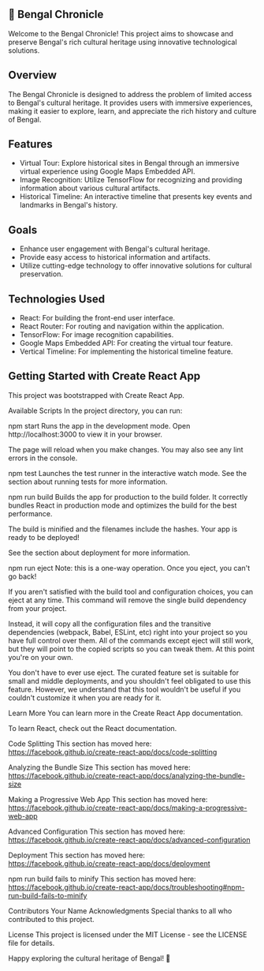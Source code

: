 ## 🐯 Bengal Chronicle

Welcome to the Bengal Chronicle! This project aims to showcase and preserve Bengal's rich cultural heritage using innovative technological solutions.

## Overview
The Bengal Chronicle is designed to address the problem of limited access to Bengal's cultural heritage. It provides users with immersive experiences, making it easier to explore, learn, and appreciate the rich history and culture of Bengal.

## Features
- Virtual Tour: Explore historical sites in Bengal through an immersive virtual experience using Google Maps Embedded API.
- Image Recognition: Utilize TensorFlow for recognizing and providing information about various cultural artifacts.
- Historical Timeline: An interactive timeline that presents key events and landmarks in Bengal's history.

## Goals
- Enhance user engagement with Bengal's cultural heritage.
- Provide easy access to historical information and artifacts.
- Utilize cutting-edge technology to offer innovative solutions for cultural preservation.
  
## Technologies Used
- React: For building the front-end user interface.
- React Router: For routing and navigation within the application.
- TensorFlow: For image recognition capabilities.
- Google Maps Embedded API: For creating the virtual tour feature.
- Vertical Timeline: For implementing the historical timeline feature.

  
## Getting Started with Create React App
This project was bootstrapped with Create React App.

Available Scripts
In the project directory, you can run:

npm start
Runs the app in the development mode.
Open http://localhost:3000 to view it in your browser.

The page will reload when you make changes.
You may also see any lint errors in the console.

npm test
Launches the test runner in the interactive watch mode.
See the section about running tests for more information.

npm run build
Builds the app for production to the build folder.
It correctly bundles React in production mode and optimizes the build for the best performance.

The build is minified and the filenames include the hashes.
Your app is ready to be deployed!

See the section about deployment for more information.

npm run eject
Note: this is a one-way operation. Once you eject, you can't go back!

If you aren't satisfied with the build tool and configuration choices, you can eject at any time. This command will remove the single build dependency from your project.

Instead, it will copy all the configuration files and the transitive dependencies (webpack, Babel, ESLint, etc) right into your project so you have full control over them. All of the commands except eject will still work, but they will point to the copied scripts so you can tweak them. At this point you're on your own.

You don't have to ever use eject. The curated feature set is suitable for small and middle deployments, and you shouldn't feel obligated to use this feature. However, we understand that this tool wouldn't be useful if you couldn't customize it when you are ready for it.

Learn More
You can learn more in the Create React App documentation.

To learn React, check out the React documentation.

Code Splitting
This section has moved here: https://facebook.github.io/create-react-app/docs/code-splitting

Analyzing the Bundle Size
This section has moved here: https://facebook.github.io/create-react-app/docs/analyzing-the-bundle-size

Making a Progressive Web App
This section has moved here: https://facebook.github.io/create-react-app/docs/making-a-progressive-web-app

Advanced Configuration
This section has moved here: https://facebook.github.io/create-react-app/docs/advanced-configuration

Deployment
This section has moved here: https://facebook.github.io/create-react-app/docs/deployment

npm run build fails to minify
This section has moved here: https://facebook.github.io/create-react-app/docs/troubleshooting#npm-run-build-fails-to-minify

Contributors
Your Name
Acknowledgments
Special thanks to all who contributed to this project.

License
This project is licensed under the MIT License - see the LICENSE file for details.

Happy exploring the cultural heritage of Bengal! 🌟
